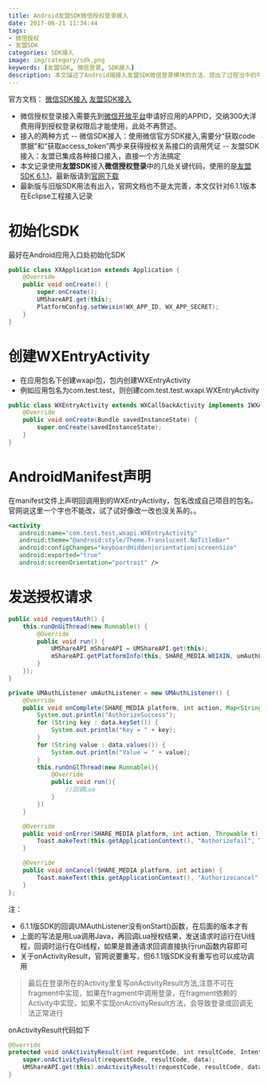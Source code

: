 ```yaml
---
title: Android友盟SDK微信授权登录接入
date: 2017-06-21 11:34:44
tags: 
- 微信授权
- 友盟SDK
categories: SDK接入
image: img/category/sdk.png
keywords: [友盟SDK, 微信登录, SDK接入]
description: 本文描述了Android端接入友盟SDK微信登录模块的方法，提出了过程当中的可能会遇到的一些问题及其解决办法
---
```


官方文档：
[微信SDK接入](https://open.weixin.qq.com/cgi-bin/showdocument?action=dir_list&t=resource/res_list&verify=1&id=1417751808&token=&lang=zh_CN)
[友盟SDK接入](http://dev.umeng.com/social/android/login-page)
- 微信授权登录接入需要先到[微信开放平台](https://open.weixin.qq.com/cgi-bin/index?t=home/index&lang=zh_CN)申请好应用的APPID，交纳300大洋费用得到授权登录权限后才能使用，此处不再赘述。
- 接入的两种方式
-- 微信SDK接入：使用微信官方SDK接入,需要分“获取code票据”和“获取access_token”两步来获得授权关系接口的调用凭证
-- 友盟SDK接入：友盟已集成各种接口接入，直接一个方法搞定
- 本文记录使用**友盟SDK**接入**微信授权登录**中的几处关键代码，使用的是[友盟SDK 6.1.1](http://www.namidame.tech/downloads/wxAuth.rar)，最新版请到[官网下载](http://dev.umeng.com/social/android/sdk-download)
- 最新版与旧版SDK用法有出入，官网文档也不是太完善，本文仅针对6.1.1版本在Eclipse工程接入记录

# 初始化SDK
最好在Android应用入口处初始化SDK
``` java
public class XXApplication extends Application {
	@Override
	public void onCreate() {
		super.onCreate();
		UMShareAPI.get(this);
		PlatformConfig.setWeixin(WX_APP_ID, WX_APP_SECRET);
	}
}
```

# 创建WXEntryActivity
- 在应用包名下创建wxapi包，包内创建WXEntryActivity
- 例如应用包名为com.test.test，则创建com.test.test.wxapi.WXEntryActivity

``` java
public class WXEntryActivity extends WXCallbackActivity implements IWXAPIEventHandler {
	@Override
	public void onCreate(Bundle savedInstanceState) {
		super.onCreate(savedInstanceState);
	}
}
```

# AndroidManifest声明
在manifest文件上声明回调用到的WXEntryActivity，包名改成自己项目的包名。官网说这里一个字也不能改，试了试好像改一改也没关系的。。
``` xml
<activity
   android:name="com.test.test.wxapi.WXEntryActivity"
   android:theme="@android:style/Theme.Translucent.NoTitleBar"
   android:configChanges="keyboardHidden|orientation|screenSize"
   android:exported="true"
   android:screenOrientation="portrait" />
```

# 发送授权请求
```java
public void requestAuth() {
	this.runOnUiThread(new Runnable() {
		@Override
		public void run() {
			UMShareAPI mShareAPI = UMShareAPI.get(this);
			mShareAPI.getPlatformInfo(this, SHARE_MEDIA.WEIXIN, umAuthListener);
		}
	});
}

private UMAuthListener umAuthListener = new UMAuthListener() {
	@Override
	public void onComplete(SHARE_MEDIA platform, int action, Map<String, String> data) {
		System.out.println("AuthorizeSuccess");
		for (String key : data.keySet()) { 
			System.out.println("Key = " + key); 
		} 
		for (String value : data.values()) { 
		  	System.out.println("Value = " + value); 
		}
		this.runOnGlThread(new Runnable(){
			@Override
			public void run(){
				//回调Lua
			}
		})
	}

	@Override
	public void onError(SHARE_MEDIA platform, int action, Throwable t) {
		Toast.makeText(this.getApplicationContext(), "Authorizefail", Toast.LENGTH_SHORT).show();
	}

	@Override
	public void onCancel(SHARE_MEDIA platform, int action) {
		Toast.makeText(this.getApplicationContext(), "Authorizecancel", Toast.LENGTH_SHORT).show();
	}
};
```
注：
- 6.1.1版SDK的回调UMAuthListener没有onStart()函数，在后面的版本才有
- 上面的写法是用Lua调用Java，再回调Lua授权结果，发送请求时运行在Ui线程，回调时运行在Gl线程，如果是普通请求回调直接执行run函数内容即可
- 关于onActivityResult，官网说要重写，但6.1.1版SDK没有重写也可以成功调用
> 最后在登录所在的Activity里复写onActivityResult方法,注意不可在fragment中实现，如果在fragment中调用登录，在fragment依赖的Activity中实现，如果不实现onActivityResult方法，会导致登录或回调无法正常进行

onActivityResult代码如下
```java
@Override
protected void onActivityResult(int requestCode, int resultCode, Intent data) {
	super.onActivityResult(requestCode, resultCode, data);
	UMShareAPI.get(this).onActivityResult(requestCode, resultCode, data);
}
```


